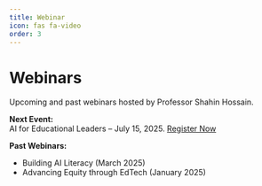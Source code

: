 ```yaml
---
title: Webinar
icon: fas fa-video
order: 3
---
```


# Webinars

Upcoming and past webinars hosted by Professor Shahin Hossain.

**Next Event:**  
AI for Educational Leaders – July 15, 2025. [Register Now](#)

**Past Webinars:**
- Building AI Literacy (March 2025)
- Advancing Equity through EdTech (January 2025)
